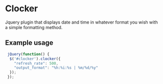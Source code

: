 # Clocker

Jquery plugin that displays date and time in whatever format you wish with a simple formatting method.

## Example usage

```js
 jQuery(function() {
  $('#clocker').clocker({
    "refresh_rate": 500,
    "output_format": "%h:%i:%s | %m/%d/%y"
  });
 });
```
